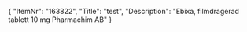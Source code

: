 {
  "ItemNr": "163822",
  "Title": "test",
  "Description": "Ebixa, filmdragerad tablett 10 mg Pharmachim AB"
}